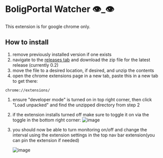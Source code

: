 # BoligPortal Watcher 👁️_👁️

This extension is for google chrome only.

## How to install
1. remove previously installed version if one exists
1. navigate to the [releases tab](https://github.com/ClydeFrog04/homeFinderExtension/releases) and download the zip file for the latest release (currently 0.2)
1. move the file to a desired location, if desired, and unzip the contents
1. open the chrome extensions page in a new tab, paste this in a new tab to get there:

```
chrome://extensions/
```
1. ensure "developer mode" is turned on in top right corner, then click "Load unpacked" and find the unzipped directory from step 2
1. if the extension installs turned off make sure to toggle it on via the toggle in the bottom right corner:
   ![image](https://github.com/user-attachments/assets/3a5d6f48-eb88-4f3e-aba6-296a0907689b)

1. you should now be able to turn monitoring on/off and change the interval using the extension settings in the top nav bar extension(you can pin the extension if needed)
   
   ![image](https://github.com/user-attachments/assets/ddf1ae5a-8b28-4fea-982d-f49222de3409)
